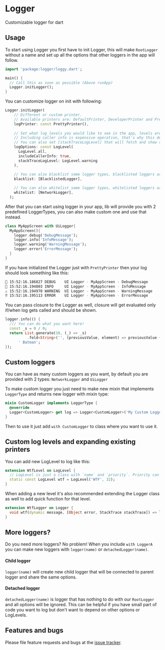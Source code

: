 # Logger

Customizable logger for dart


## Usage
To start using Logger you first have to init Logger, this will make `RootLogger` without a name and set up 
all the options that other loggers in the app will follow.
```dart
import 'package:logger/loggy.dart';

main() {
  // Call this as soon as possible (Above runApp)
  Logger.initLogger();
}
```

You can customize logger on init with following:
```dart
Logger.initLogger(
    // Different or custom printer.
    // Available printers are: DefaultPrinter, DeveloperPrinter and PrettyPrinter
    logPrinter: const PrettyPrinter(),
    
    // Set what log levels you would like to see in the app, levels are: all, debug, info, warning, error, off
    // Including caller info is expensive operation, that's why this defaults to false
    // You can also set [stackTraceLogLevel] that will fetch and show stack trace before the log was called
    logOptions: const LogLevel(
      LogLevel.all,
      includeCallerInfo: true,
      stackTraceLogLevel: LogLevel.warning
    ),
    
    // You can also blacklist some logger types, blacklisted loggers are not shown
    blacklist: [BlacklistedLogger],

    // You can also whitelist some logger types, whitelisted loggers are the ONLY ones being shown
    whitelist: [NetworkLogger],
  );
```

After that you can start using logger in your app, lib will provide you with 2 predefined LoggerTypes, you can 
also make custom one and use that instead.
```dart
class MyAppScreen with UiLogger{
  MyAppScreen(){
    logger.debug('DebugMessage');
    logger.info('InfoMessage');
    logger.warning('WarningMessage');
    logger.error('ErrorMessage');
  }
}
```

If you have initialized the Logger just with `PrettyPrinter` then your log should look something like this:
```bash
🐛 15:52:16.186827 DEBUG    UI Logger - MyAppScreen - DebugMessage
👻 15:52:16.194803 INFO     UI Logger - MyAppScreen - InfoMessage
⚠️ 15:52:16.194970 WARNING  UI Logger - MyAppScreen - WarningMessage
‼️ 15:52:16.195113 ERROR    UI Logger - MyAppScreen - ErrorMessage
```

You can pass closure to the Logger as well, closure will get evaluated only if/when log gets
called and should be shown.
```dart
logger.info(() {
  /// You can do what you want here!
  const _s = 0 / 0;
  return List.generate(10, (_) => _s)
          .fold<String>('', (previousValue, element) => previousValue += element.toString()) +
      ' Batman';
});
```

## Custom loggers
You can have as many custom loggers as you want, by default you are provided with 2 types:
`NetworkLogger` and `UiLogger`

To make custom logger you just need to make new mixin that implements `LoggerType` and
returns new logger with mixin type:

```dart
mixin CustomLogger implements LoggerType {
  @override
  Logger<CustomLogger> get log => Logger<CustomLogger>('My Custom Logger');
}
```

Then to use it just add `with CustomLogger` to class where you want to use it.

## Custom log levels and expanding existing printers
You can add new LogLevel to log like this:
```dart
extension WtfLevel on LogLevel {
  // LogLevel is just a class with `name` and `priority`. Priority can go from 1 - 99 inclusive.
  static const LogLevel wtf = LogLevel('WTF', 32);
}
```
When adding a new level it's also recommended extending the Logger class as well to add quick function for that level.
```dart
extension WtfLogger on Logger {
  void wtf(dynamic message, [Object error, StackTrace stackTrace]) => log(WtfLevel.wtf, message, error, stackTrace);
}
```

## More loggers?
Do you need more loggers? No problem!
When you include `with LoggerA` you can make new loggers with `logger(name)` or `detachedLogger(name)`.

#### Child logger
`logger(name)` will create new child logger that will be connected to parent logger and share the same options.

#### Detached logger
`detachedLogger(name)` is logger that has nothing to do with our `RootLogger` and all options will be ignored.
This can be helpful if you have small part of code you want to log but don't want to depend on other options or LogLevels. 

## Features and bugs
Please file feature requests and bugs at the [issue tracker][tracker].

[tracker]: https://github.com/infinum/flutter-logger/issues
